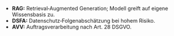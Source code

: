 <ul>
<li><strong>RAG:</strong> Retrieval‑Augmented Generation; Modell greift auf eigene Wissensbasis zu.</li>
<li><strong>DSFA:</strong> Datenschutz‑Folgenabschätzung bei hohem Risiko.</li>
<li><strong>AVV:</strong> Auftragsverarbeitung nach Art. 28 DSGVO.</li>
</ul>